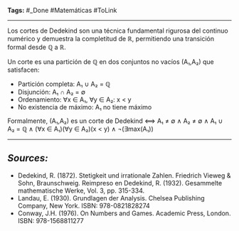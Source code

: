 **Tags:** #_Done 
#Matemáticas  #ToLink 
- - -
Los cortes de Dedekind son una técnica fundamental rigurosa del continuo numérico y demuestra la completitud de ℝ, permitiendo una transición formal desde ℚ a ℝ.

Un corte es una partición de ℚ en dos conjuntos no vacíos (A₁,A₂) que satisfacen:
- Partición completa: A₁ ∪ A₂ = ℚ
- Disjunción: A₁ ∩ A₂ = ∅
- Ordenamiento: ∀x ∈ A₁, ∀y ∈ A₂: x < y
- No existencia de máximo: A₁ no tiene máximo

Formalmente, (A₁,A₂) es un corte de Dedekind ⟺ A₁ ≠ ∅ ∧ A₂ ≠ ∅ ∧ A₁ ∪ A₂ = ℚ ∧ (∀x ∈ A₁)(∀y ∈ A₂)(x < y) ∧ ¬(∃max(A₁))
- - - 
## ***Sources:***
- Dedekind, R. (1872). Stetigkeit und irrationale Zahlen. Friedrich Vieweg & Sohn, Braunschweig. Reimpreso en Dedekind, R. (1932). Gesammelte mathematische Werke, Vol. 3, pp. 315-334.
- Landau, E. (1930). Grundlagen der Analysis. Chelsea Publishing Company, New York. ISBN: 978-0821828274
- Conway, J.H. (1976). On Numbers and Games. Academic Press, London. ISBN: 978-1568811277